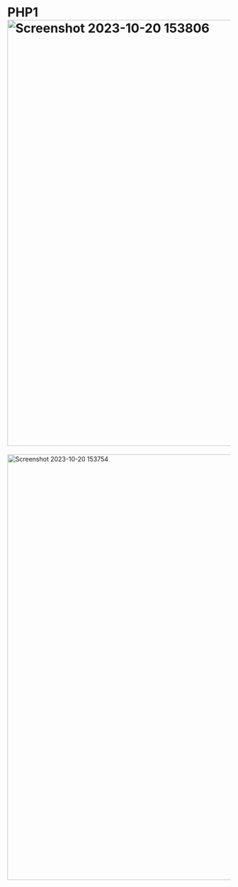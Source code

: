 # PHP1<img width="960" alt="Screenshot 2023-10-20 153806" src="https://github.com/aryaakk76/PHP1/assets/145304894/d3c4bb6b-4298-4717-a6cc-3fbad508b897">
<img width="959" alt="Screenshot 2023-10-20 153754" src="https://github.com/aryaakk76/PHP1/assets/145304894/ba405de6-2088-4b74-b73f-6ceb2a506cf4">
